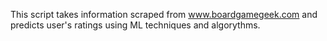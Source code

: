 This script takes information scraped from www.boardgamegeek.com and predicts 
user's ratings using ML techniques and algorythms.